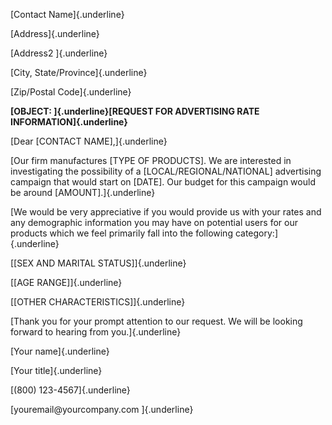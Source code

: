 [Contact Name]{.underline}

[Address]{.underline}

[Address2 ]{.underline}

[City, State/Province]{.underline}

[Zip/Postal Code]{.underline}

**[OBJECT: ]{.underline}[REQUEST FOR ADVERTISING RATE
INFORMATION]{.underline}**

[Dear \[CONTACT NAME\],]{.underline}

[Our firm manufactures \[TYPE OF PRODUCTS\]. We are interested in
investigating the possibility of a \[LOCAL/REGIONAL/NATIONAL\]
advertising campaign that would start on \[DATE\]. Our budget for this
campaign would be around \[AMOUNT\].]{.underline}

[We would be very appreciative if you would provide us with your rates
and any demographic information you may have on potential users for our
products which we feel primarily fall into the following
category:]{.underline}

[\[SEX AND MARITAL STATUS\]]{.underline}

[\[AGE RANGE\]]{.underline}

[\[OTHER CHARACTERISTICS\]]{.underline}

[Thank you for your prompt attention to our request. We will be looking
forward to hearing from you.]{.underline}

[Your name]{.underline}

[Your title]{.underline}

[(800) 123-4567]{.underline}

[youremail\@yourcompany.com ]{.underline}
